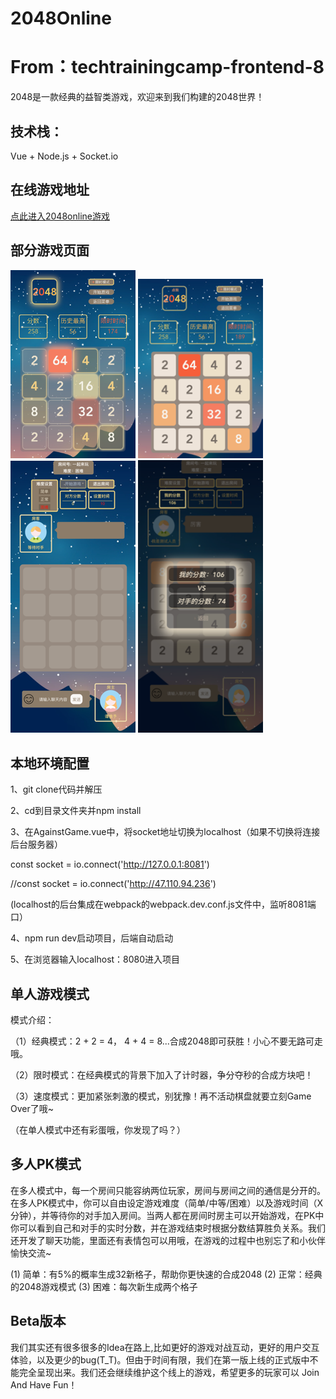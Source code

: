 # 2048Online

# From：techtrainingcamp-frontend-8 

2048是一款经典的益智类游戏，欢迎来到我们构建的2048世界！

## 技术栈：

Vue + Node.js + Socket.io

## 在线游戏地址

[点此进入2048online游戏](http://47.110.94.236)

## 部分游戏页面

<img src="./src/assets/img/readme1.png" alt="单机模式游戏截图1" style="width:200px;" />
<img src="./src/assets/img/readme2.png" alt="单机模式游戏截图2" style="width:200px;" />
<img src="./src/assets/img/readme3.png" alt="对战模式游戏截图1" style="width:200px;" />
<img src="./src/assets/img/readme4.png" alt="对战模式游戏截图2" style="width:200px;" />

## 本地环境配置

1、git clone代码并解压

2、cd到目录文件夹并npm install

3、在AgainstGame.vue中，将socket地址切换为localhost（如果不切换将连接后台服务器）

const socket = io.connect('http://127.0.0.1:8081')

//const socket = io.connect('http://47.110.94.236')


(localhost的后台集成在webpack的webpack.dev.conf.js文件中，监听8081端口）

4、npm run dev启动项目，后端自动启动

5、在浏览器输入localhost：8080进入项目

## 单人游戏模式

模式介绍：

（1）经典模式：2 + 2 = 4， 4 + 4 = 8...合成2048即可获胜！小心不要无路可走哦。

（2）限时模式：在经典模式的背景下加入了计时器，争分夺秒的合成方块吧！

（3）速度模式：更加紧张刺激的模式，别犹豫！再不活动棋盘就要立刻Game Over了哦~

（在单人模式中还有彩蛋哦，你发现了吗？）

## 多人PK模式

在多人模式中，每一个房间只能容纳两位玩家，房间与房间之间的通信是分开的。在多人PK模式中，你可以自由设定游戏难度（简单/中等/困难）以及游戏时间（X分钟），并等待你的对手加入房间。当两人都在房间时房主可以开始游戏，在PK中你可以看到自己和对手的实时分数，并在游戏结束时根据分数结算胜负关系。我们还开发了聊天功能，里面还有表情包可以用哦，在游戏的过程中也别忘了和小伙伴愉快交流~

(1) 简单：有5%的概率生成32新格子，帮助你更快速的合成2048
(2) 正常：经典的2048游戏模式
(3) 困难：每次新生成两个格子

## Beta版本

我们其实还有很多很多的Idea在路上,比如更好的游戏对战互动，更好的用户交互体验，以及更少的bug(T_T)。但由于时间有限，我们在第一版上线的正式版中不能完全呈现出来。我们还会继续维护这个线上的游戏，希望更多的玩家可以 Join And Have Fun！


